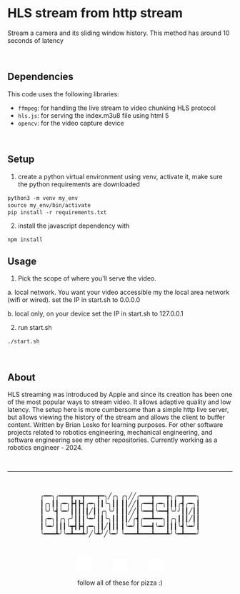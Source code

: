
# HLS stream from http stream

Stream a camera and its sliding window history. This method has around 10 seconds of latency 

&nbsp;

## Dependencies

This code uses the following libraries:
- `ffmpeg`: for handling the live stream to video chunking HLS protocol
- `hls.js`: for serving the index.m3u8 file using html 5
- `opencv`: for the video capture device

&nbsp;

## Setup

1. create a python virtual environment using venv, activate it, make sure the python requirements are downloaded
```
python3 -m venv my_env
source my_env/bin/activate
pip install -r requirements.txt
```

2. install the javascript dependency with 
```
npm install
```

## Usage
1. Pick the scope of where you'll serve the video.

a. local network. You want your video accessible my the local area network (wifi or wired).
set the IP in start.sh to 0.0.0.0

b. local only, on your device
set the IP in start.sh to 127.0.0.1

2. run start.sh
```
./start.sh
```

&nbsp;

## About

HLS streaming was introduced by Apple and since its creation has been one of the most popular ways to stream video. It allows adaptive quality and low latency. The setup here is more cumbersome than a simple http live server, but allows viewing the history of the stream and allows the client to buffer content. Written by Brian Lesko for learning purposes. For other software projects related to robotics engineering, mechanical engineering, and software engineering see my other repositories. Currently working as a robotics engineer - 2024. 

&nbsp;

<hr>

&nbsp;

<div align="center">



╭━━╮╭━━━┳━━┳━━━┳━╮╱╭╮        ╭╮╱╱╭━━━┳━━━┳╮╭━┳━━━╮
┃╭╮┃┃╭━╮┣┫┣┫╭━╮┃┃╰╮┃┃        ┃┃╱╱┃╭━━┫╭━╮┃┃┃╭┫╭━╮┃
┃╰╯╰┫╰━╯┃┃┃┃┃╱┃┃╭╮╰╯┃        ┃┃╱╱┃╰━━┫╰━━┫╰╯╯┃┃╱┃┃
┃╭━╮┃╭╮╭╯┃┃┃╰━╯┃┃╰╮┃┃        ┃┃╱╭┫╭━━┻━━╮┃╭╮┃┃┃╱┃┃
┃╰━╯┃┃┃╰┳┫┣┫╭━╮┃┃╱┃┃┃        ┃╰━╯┃╰━━┫╰━╯┃┃┃╰┫╰━╯┃
╰━━━┻╯╰━┻━━┻╯╱╰┻╯╱╰━╯        ╰━━━┻━━━┻━━━┻╯╰━┻━━━╯
  


&nbsp;


<a href="https://twitter.com/BrianJosephLeko"><img src="https://raw.githubusercontent.com/BrianLesko/BrianLesko/f7be693250033b9d28c2224c9c1042bb6859bfe9/.socials/svg-white/x-logo-white.svg" width="30" alt="X Logo"></a> &nbsp; &nbsp; &nbsp; &nbsp; &nbsp; &nbsp; <a href="https://github.com/BrianLesko"><img src="https://raw.githubusercontent.com/BrianLesko/BrianLesko/f7be693250033b9d28c2224c9c1042bb6859bfe9/.socials/svg-white/github-mark-white.svg" width="30" alt="GitHub"></a> &nbsp; &nbsp; &nbsp; &nbsp; &nbsp; &nbsp; <a href="https://www.linkedin.com/in/brianlesko/"><img src="https://raw.githubusercontent.com/BrianLesko/BrianLesko/f7be693250033b9d28c2224c9c1042bb6859bfe9/.socials/svg-white/linkedin-icon-white.svg" width="30" alt="LinkedIn"></a>

follow all of these for pizza :)

</div>


&nbsp;


